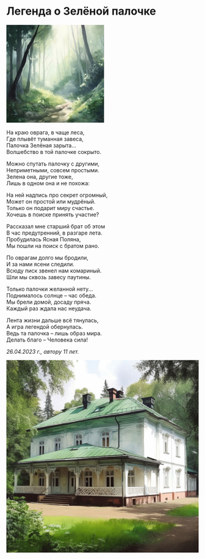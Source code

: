 # Легенда о Зелёной палочке

![Легенда о Зелёной палочке](../images/small/green-stick-forest.jpg)

На краю оврага, в чаще леса,  
Где плывёт туманная завеса,  
Палочка Зелёная зарыта...  
Волшебство в той палочке сокрыто.

Можно спутать палочку с другими,  
Неприметными, совсем простыми.  
Зелена она, другие тоже,  
Лишь в одном она и не похожа:

На ней надпись про секрет огромный,  
Может он простой или мудрёный.  
Только он подарит миру счастье.  
Хочешь в поиске принять участие?

Рассказал мне старший брат об этом  
В час предутренний, в разгаре лета.  
Пробудилась Ясная Поляна,  
Мы пошли на поиск с братом рано.

По оврагам долго мы бродили,  
И за нами ясени следили.  
Всюду писк звенел нам комариный.  
Шли мы сквозь завесу паутины.

Только палочки желанной нету...  
Поднималось солнце – час обеда.  
Мы брели домой, досаду пряча.  
Каждый раз ждала нас неудача.

Лента жизни дальше всё тянулась,  
А игра легендой обернулась.  
Ведь та палочка – лишь образ мира.  
Делать благо – Человека сила!

*26.04.2023 г., автору 11 лет.*

![Легенда о Зелёной палочке](../images/green-stick-house.jpg)
